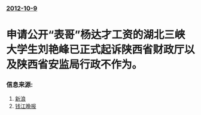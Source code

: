 ### [2012-10-9](/news/2012/10/9/index.md)

##### 
# 申请公开“表哥”杨达才工资的湖北三峡大学生刘艳峰已正式起诉陕西省财政厅以及陕西省安监局行政不作为。




### 信息来源:

1. [新浪](http://news.sina.com.cn/c/2012-10-10/070925326768.shtml)
2. [钱江晚报](http://zjdaily.zjol.com.cn/qjwb/html/2012-10/10/content_1794079.htm?div=-1)
